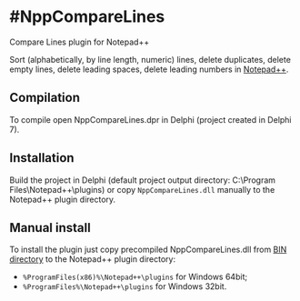 #NppCompareLines
=============

Compare Lines plugin for Notepad++

Sort (alphabetically, by line length, numeric) lines, delete duplicates, delete empty lines, delete leading spaces, delete leading numbers in [Notepad++](http://notepad-plus-plus.org/).

Compilation
--------------
To compile open NppCompareLines.dpr in Delphi (project created in Delphi 7).

Installation
--------------
Build the project in Delphi (default project output directory: C:\Program Files\Notepad++\plugins) or copy `NppCompareLines.dll` manually to the Notepad++ plugin directory.

Manual install
-----------------
To install the plugin just copy precompiled NppCompareLines.dll from [BIN directory](https://github.com/CoderMaker/NppCompareLines/tree/master/BIN) to the Notepad++ plugin directory: 
* `%ProgramFiles(x86)%\Notepad++\plugins` for Windows 64bit;
* `%ProgramFiles%\Notepad++\plugins` for Windows 32bit.